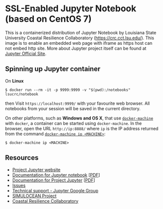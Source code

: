 # SSL-Enabled Jupyter Notebook (based on CentOS 7)

This is a containerized distribution of Jupyter Notebook by Louisiana State University 
Coastal Resilience Collaboratory (https://crc.cct.lsu.edu/). This image is to enable
an embedded web page with iframe as https host can not embed http site. More about 
Jupyter project itself can be found at [Jupyter Official Site](http://jupyter.org/).

## Spinning up Jupyter container

On **Linux** 

    $ docker run --rm -it -p 9999:9999 -v "$(pwd):/notebooks" lsucrc/notebook

then Visit `https://localhost:9999/` with your favourite web browser. All notebooks from your session will be saved in the current directory.

On other platforms, such as **Windows and OS X**, that use
[`docker-machine`](https://docs.docker.com/machine/install-machine/) with `docker`, a container can be started using
`docker-machine`. In the browser, open the URL `http://ip:8888/` where `ip` is
the IP address returned from the command [`docker-machine ip <MACHINE>`](https://docs.docker.com/machine/reference/ip/):

    $ docker-machine ip <MACHINE>

## Resources
- [Project Jupyter website](https://jupyter.org)
- [Documentation for Jupyter notebook](http://jupyter-notebook.readthedocs.org/en/latest/) [[PDF](https://media.readthedocs.org/pdf/jupyter-notebook/latest/jupyter-notebook.pdf)]
- [Documentation for Project Jupyter](http://jupyter.readthedocs.org/en/latest/index.html) [[PDF](https://media.readthedocs.org/pdf/jupyter/latest/jupyter.pdf)]
- [Issues](https://github.com/jupyter/notebook/issues)
- [Technical support - Jupyter Google Group](https://groups.google.com/forum/#!forum/jupyter)
- [SIMULOCEAN Project](http://xsede.simulocean.org)
- [Coastal Resilience Collaboratory](http://crc.cct.lsu.edu)
